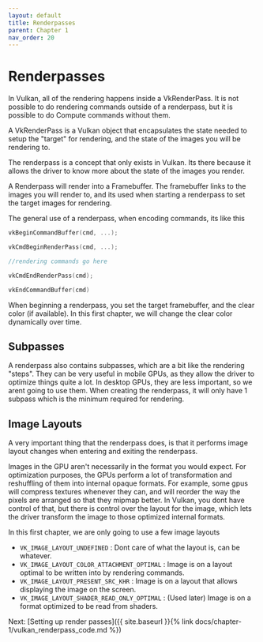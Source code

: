 ```yaml
---
layout: default
title: Renderpasses
parent: Chapter 1
nav_order: 20
---
```



# Renderpasses
In Vulkan, all of the rendering happens inside a VkRenderPass. It is not possible to do rendering commands outside of a renderpass, but it is possible to do Compute commands without them.

A VkRenderPass is a Vulkan object that encapsulates the state needed to setup the "target" for rendering, and the state of the images you will be rendering to. 

The renderpass is a concept that only exists in Vulkan. Its there because it allows the driver to know more about the state of the images you render.

A Renderpass will render into a Framebuffer. The framebuffer links to the images you will render to, and its used when starting a renderpass to set the target images for rendering.

The general use of a renderpass, when encoding commands, its like this

```cpp
vkBeginCommandBuffer(cmd, ...);

vkCmdBeginRenderPass(cmd, ...);

//rendering commands go here

vkCmdEndRenderPass(cmd);

vkEndCommandBuffer(cmd)
```

When beginning a renderpass, you set the target framebuffer, and the clear color (if available). In this first chapter, we will change the clear color dynamically over time.

## Subpasses
A renderpass also contains subpasses, which are a bit like the rendering "steps". They can be very useful in mobile GPUs, as they allow the driver to optimize things quite a lot. 
In desktop GPUs, they are less important, so we arent going to use them. When creating the renderpass, it will only have 1 subpass which is the minimum required for rendering.

## Image Layouts
A very important thing that the renderpass does, is that it performs image layout changes when entering and exiting the renderpass.

Images in the GPU aren't necessarily in the format you would expect. For optimization purposes, the GPUs perform a lot of transformation and reshuffling of them into internal opaque formats. For example, some gpus will compress textures whenever they can, and will reorder the way the pixels are arranged so that they mipmap better.
In Vulkan, you dont have control of that, but there is control over the layout for the image, which lets the driver transform the image to those optimized internal formats.

In this first chapter, we are only going to use a few image layouts

- `VK_IMAGE_LAYOUT_UNDEFINED` : Dont care of what the layout is, can be whatever.
- `VK_IMAGE_LAYOUT_COLOR_ATTACHMENT_OPTIMAL` : Image is on a layout optimal to be written into by rendering commands.
- `VK_IMAGE_LAYOUT_PRESENT_SRC_KHR` : Image is on a layout that allows displaying the image on the screen.
- `VK_IMAGE_LAYOUT_SHADER_READ_ONLY_OPTIMAL` : (Used later) Image is on a format optimized to be read from shaders.

Next: [Setting up render passes]({{ site.baseurl }}{% link docs/chapter-1/vulkan_renderpass_code.md %})
